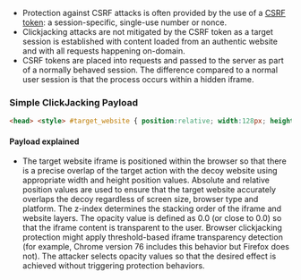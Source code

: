
- Protection against CSRF attacks is often provided by the use of a [CSRF token](https://portswigger.net/web-security/csrf#common-defences-against-csrf): a session-specific, single-use number or nonce. 
- Clickjacking attacks are not mitigated by the CSRF token as a target session is established with content loaded from an authentic website and with all requests happening on-domain.
- CSRF tokens are placed into requests and passed to the server as part of a normally behaved session. The difference compared to a normal user session is that the process occurs within a hidden iframe.

### Simple ClickJacking Payload


```html
<head> <style> #target_website { position:relative; width:128px; height:128px; opacity:0.00001; z-index:2; } #decoy_website { position:absolute; width:300px; height:400px; z-index:1; } </style> </head> ... <body> <div id="decoy_website"> ...decoy web content here... </div> <iframe id="target_website" src="https://vulnerable-website.com"> </iframe> </body>

```

#### Payload explained 

- The target website iframe is positioned within the browser so that there is a precise overlap of the target action with the decoy website using appropriate width and height position values. Absolute and relative position values are used to ensure that the target website accurately overlaps the decoy regardless of screen size, browser type and platform. The z-index determines the stacking order of the iframe and website layers. The opacity value is defined as 0.0 (or close to 0.0) so that the iframe content is transparent to the user. Browser clickjacking protection might apply threshold-based iframe transparency detection (for example, Chrome version 76 includes this behavior but Firefox does not). The attacker selects opacity values so that the desired effect is achieved without triggering protection behaviors.